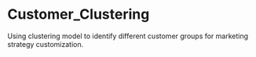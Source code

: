 # Customer_Clustering
Using clustering model to identify different customer groups for marketing strategy customization.
